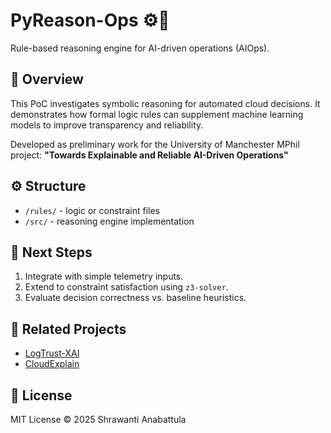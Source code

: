 # PyReason-Ops ⚙️🤖
Rule-based reasoning engine for AI-driven operations (AIOps).

## 📘 Overview
This PoC investigates symbolic reasoning for automated cloud decisions.
It demonstrates how formal logic rules can supplement machine learning
models to improve transparency and reliability.

Developed as preliminary work for the University of Manchester MPhil project:
**"Towards Explainable and Reliable AI-Driven Operations"**

## ⚙️ Structure
- `/rules/` - logic or constraint files
- `/src/` - reasoning engine implementation

## 🚀 Next Steps
1. Integrate with simple telemetry inputs.
2. Extend to constraint satisfaction using `z3-solver`.
3. Evaluate decision correctness vs. baseline heuristics.

## 📂 Related Projects
- [LogTrust-XAI](https://github.com/ShrawantiA/LogTrust-XAI)
- [CloudExplain](https://github.com/ShrawantiA/CloudExplain)

## 📄 License
MIT License © 2025 Shrawanti Anabattula
